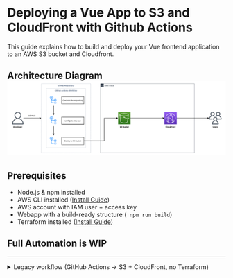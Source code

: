 # Deploying a Vue App to S3 and CloudFront with Github Actions
This guide explains how to build and deploy your Vue frontend application to an AWS S3 bucket and Cloudfront.

## Architecture Diagram ![](/docs/Architecture_Cloundfront.png)

## Prerequisites

- Node.js & npm installed
- AWS CLI installed ([Install Guide](https://docs.aws.amazon.com/cli/latest/userguide/install-cliv2.html))
- AWS account with IAM user + access key
- Webapp with a build-ready structure (` npm run build`)
- Terraform installed ([Install Guide](https://developer.hashicorp.com/terraform/tutorials/aws-get-started/install-cli))


## Full Automation is WIP

---

<details>
  <summary>Legacy workflow (GitHub Actions → S3 + CloudFront, no Terraform)</summary>


# 🚀 How to do it

### 1. Build the App

```bash
npm install
npm run build
```

---

### 2. Create the S3 Bucket

```bash
aws s3 mb s3://your-unique-bucket-name --region eu-central-1
```

**Verify the bucket:**

```bash
aws s3 ls
```

---

### 3. Upload Build Files to S3

```bash
aws s3 sync dist/ s3://your-unique-bucket-name --delete
```

---

### 4. Set Up Bucket Permissions (Public Access)

1. Go to the **AWS Console → S3 → your bucket**
2. **Permissions tab** → Turn **“Block all public access”** → `OFF`

---

### 5. Add Bucket Policy

Replace `your-unique-bucket-name` in the JSON below:

```json
{
  "Version": "2012-10-17",
  "Statement": [
    {
      "Sid": "PublicReadGetObject",
      "Effect": "Allow",
      "Principal": "*",
      "Action": "s3:GetObject",
      "Resource": "arn:aws:s3:::your-unique-bucket-name/*"
    }
  ]
}
```

---

### 6. Enable Static Website Hosting

1. Go to the **Properties tab** of your bucket
2. Scroll down to **Static website hosting**
3. Enable it with the following:

- **Index document:** `index.html`
- **Error document:** `index.html` *(for Vue router support)*

### 7. Create a CloudFront Distribution

1. Go to the **AWS Management Console → CloudFront → Create Distribution**
2. Under **Origin**, choose:
    - **Origin domain:** Your S3 bucket (e.g., `your-bucket-name.s3.amazonaws.com`)
    - If the bucket is **private**, create a new **Origin Access Control (OAC)** and attach it
3. **Viewer Protocol Policy:** Redirect HTTP to HTTPS (recommended)
4. **Cache policy:** Use **CachingOptimized** or create a custom policy
5. **Default root object:**
   ```
   index.html
   ```
---

###  Set Up GitHub Actions for Automatic Deployment to S3 + CloudFront
Use GitHub Actions to automatically build and deploy your Vue.js app to S3, and then invalidate the CloudFront cache after every push to the `master` branch.

---

### Workflow File Location

The deployment workflow is defined in:

```
.github/workflows/build-and.deploy.yml
```

 [View deploy.yml](.github/workflows/legacy-workflow.yml)

---

### How It Works

1. **Trigger:** Runs automatically on each push to the `master` branch
2. **Build:** Installs dependencies and builds the app with `npm run build`
3. **Deploy:** Syncs the `dist/` directory to the specified S3 bucket
4. **Invalidate Cache:** Issues a CloudFront invalidation to make updates visible immediately

---

### Setup GitHub Secrets

| Secret Name                | Description                           |
|---------------------------|---------------------------------------|
| `AWS_ACCESS_KEY_ID`       | Your IAM user’s AWS Access Key ID     |
| `AWS_SECRET_ACCESS_KEY`   | Your IAM user’s Secret Access Key     |
| `node_version`            | The Node.js version (e.g., `18`)      |


---

### ✅ Result

Every push to `master` automatically updates your app in production — no manual steps needed.

👉 **[Marvel Superheroes](https://d33sk0i4vssdzz.cloudfront.net/)**
---
</details>

